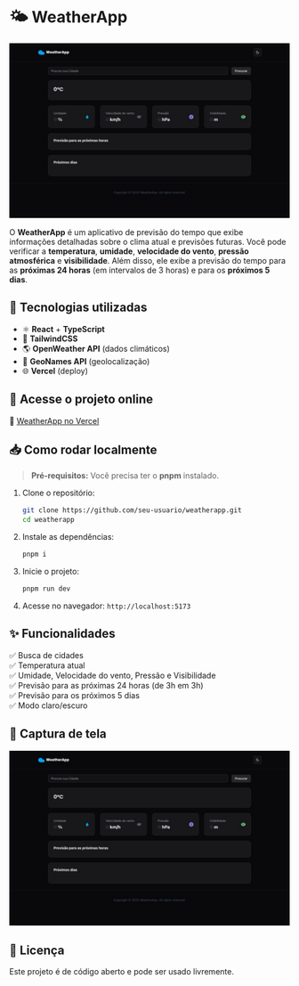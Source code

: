 # 🌤 WeatherApp

![WeatherApp Screenshot](./public/image.png)

O **WeatherApp** é um aplicativo de previsão do tempo que exibe informações detalhadas sobre o clima atual e previsões futuras. Você pode verificar a **temperatura**, **umidade**, **velocidade do vento**, **pressão atmosférica** e **visibilidade**. Além disso, ele exibe a previsão do tempo para as **próximas 24 horas** (em intervalos de 3 horas) e para os **próximos 5 dias**.

## 🚀 Tecnologias utilizadas

- ⚛ **React** + **TypeScript**
- 🎨 **TailwindCSS**
- 🌎 **OpenWeather API** (dados climáticos)
- 📍 **GeoNames API** (geolocalização)
- 🌐 **Vercel** (deploy)

## 🔗 Acesse o projeto online

🔗 [WeatherApp no Vercel](https://devmtsweather.vercel.app/)

## 📥 Como rodar localmente

> **Pré-requisitos:** Você precisa ter o **pnpm** instalado.

1. Clone o repositório:
   ```bash
   git clone https://github.com/seu-usuario/weatherapp.git
   cd weatherapp
   ```

2. Instale as dependências:
   ```bash
   pnpm i
   ```

3. Inicie o projeto:
   ```bash
   pnpm run dev
   ```

4. Acesse no navegador: `http://localhost:5173`

## ✨ Funcionalidades

✅ Busca de cidades  
✅ Temperatura atual  
✅ Umidade, Velocidade do vento, Pressão e Visibilidade  
✅ Previsão para as próximas 24 horas (de 3h em 3h)  
✅ Previsão para os próximos 5 dias  
✅ Modo claro/escuro  

## 📸 Captura de tela

![WeatherApp Screenshot](./public/image.png)

## 📜 Licença

Este projeto é de código aberto e pode ser usado livremente.